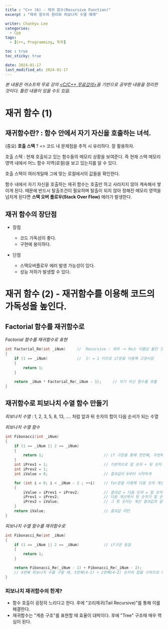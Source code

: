 ```yaml
---
title : "C++ (6) - 재귀 함수(Recursive Function)"
excerpt : "재귀 함수의 원리와 피보나치 수열 예제"

writer: Chankyu Lee
categories: 
  - Cpp
tags:   
  - [C++, Programming, 독학]

toc : true 
toc_sticky: true

date: 2024-01-17
last_modified_at: 2024-01-17
---
```


*본 내용은 어소트락 무료 강의 [<C/C++ 무료강의>](https://youtube.com/playlist?list=PL4SIC1d_ab-aOxWPucn31NHkQvNPHK1D1&si=6MBoz7-uiAULrHoQ "어소트락 게임아카데미 Youtube 재생목록 - C/C++ 무료강의")을 기반으로 공부한 내용을 정리한 것이다. 틀린 내용이 있을 수도 있음.*

# 재귀 함수 (1) 
## 재귀함수란? : 함수 안에서 자기 자신을 호출하는 녀석.

(중요) **호출 스택** ? => 코드 내 문제점을 추적 시 유리하다. 잘 활용하자.

호출 스택 : 현재 호출되고 있는 함수들의 메모리 상황을 보여준다. 즉 현재 스택 메모리 영역 내에서 어느 함수 지역(로컬)을 보고 있는지를 알 수 있다.

호출 스택이 여러개일때 그에 맞는 로컬에서의 값들을 확인한다.

함수 내에서 자기 자신을 호출하는 재귀 함수는 호출만 하고 사라지지 않아 계속해서 쌓이게 된다. 때문에 반드시 탈출조건이 필요하며 탈출이 되지 않아 정해진 메모리 영역을 넘치게 된다면 **스택 오버 플로우(Stack Over Flow)** 에러가 발생한다.

## 재귀 함수의 장단점
* 장점 
    + 코드 가독성이 좋다. 
    + 구현에 용이하다.

* 단점 
    + 스택오버플로우 에러 발생 가능성이 있다.
    + 성능 저하가 발생할 수 있다.


# 재귀 함수 (2) - 재귀함수를 이용해 코드의 가독성을 높인다.

## Factorial 함수를 재귀함수로 
*Factorial 함수를 재귀함수로 표현*
```cpp
int Factorial_Re(int _iNum)     //  Recursive : 재귀 -> Re는 이름상 붙인 것 int _iNum = 함수 호출시 받을 값
{
    if (1 == _iNum)             //  1! = 1 이므로 if문을 이용해 고정시킴
    {
        return 1;
    }
    
    return _iNum * Factorial_Re(_iNum - 1);     // 자기 자신 함수를 호출
}
```
## 재귀함수로 피보나치 수열 함수 만들기
*피보나치 수열* : 1, 2, 3, 5, 8, 13, .... 처럼 앞과 뒤 숫자의 합이 다음 순서가 되는 수열

*피보나치 수열 함수*
```cpp
int Fibonacci(int _iNum)
{
    if (1 == _iNum || 2 == _iNum)       
    {
        return 1;                           // if 구문을 통해 첫번째, 두번째 숫자 고정
    }
    int iPrev1 = 1;                         // 기본적으로 앞 숫자 + 뒷 숫자 = 다음 숫자 이므로 초기값 설정
    int iPrev2 = 1;
    int iValue = 0;                         // 결과값이 0부터 시작하게

    for (int i = 0; i < _iNum - 2 ; ++i)    // for문을 이용해 다음 숫자 계산
    {
        iValue = iPrev1 + iPrev2;           // 결과값 = 다음 숫자 = 앞 숫자 + 뒷 숫자
        iPrev1 = iPrev2;                    // 다음 계산에서 뒷 숫자가 앞 숫자가 되어야 함
        iPrev2 = iValue;                    // 그 뒷 숫자는 계산 결과값과 같다.
    }
    return iValue;                          // 결과값 리턴
}
```

*피보나치 수열 함수를 재귀함수로*
```cpp
int Fibonacci_Re(int _iNum)
{
    if (1 == _iNum || 2 == _iNum)           // if구문 동일
    {
        return 1;
    }

    return Fibonacci_Re(_iNum - 1) + Fibonacci_Re(_iNum - 2);
    // 4번째 피보나치 수를 구할 때, 3번째(4-1) + 2번째(4-2) 숫자의 합을 구하므로 다음과 같다.  
}
```

### 피보나치 재귀함수의 한계?
* 함수 호출이 굉장히 느리다고 한다. 후에 "꼬리재귀(Tail Recursive)"를 통해 이를 해결한다.
* 재귀함수는 "계층 구조"를 표현할 때 효율이 대박이다. 후에 "Tree" 구조때 매우 핵심이 된다.